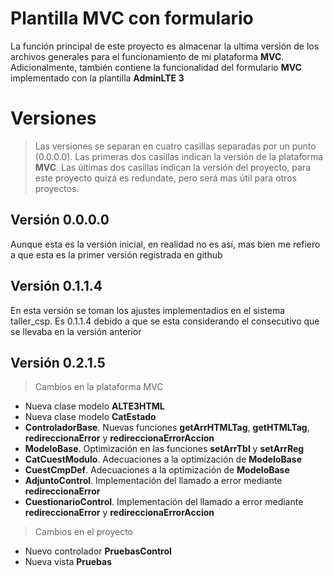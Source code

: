# Plantilla MVC con formulario

La función principal de este proyecto es almacenar la ultima versión de los archivos generales para el funcionamiento de mi plataforma **MVC**.
Adicionalmente, también contiene la funcionalidad del formulario **MVC** implementado con la plantilla **AdminLTE 3**

# Versiones

> Las versiones se separan en cuatro casillas separadas por un punto (0.0.0.0). Las primeras dos casillas indican la versión de la plataforma **MVC**. Las últimas dos casillas indican la versión del proyecto, para este proyecto quizá es redundate, pero será mas útil para otros proyectos.

## Versión 0.0.0.0

Aunque esta es la versión inicial, en realidad no es así, mas bien me refiero a que esta es la primer versión registrada en github

## Versión 0.1.1.4

En esta versión se toman los ajustes implementadios en el sistema taller_csp. Es 0.1.1.4 debido a que se esta considerando el consecutivo que se llevaba en la versión anterior

## Versión 0.2.1.5

> Cambios en la plataforma MVC

- Nueva clase modelo **ALTE3HTML**
- Nueva clase modelo **CatEstado**
- **ControladorBase**. Nuevas funciones **getArrHTMLTag**, **getHTMLTag**, **redireccionaError** y **redireccionaErrorAccion**
- **ModeloBase**. Optimización en las funciones **setArrTbl** y **setArrReg**
- **CatCuestModulo**. Adecuaciones a la optimización de **ModeloBase**
- **CuestCmpDef**. Adecuaciones a la optimización de **ModeloBase**
- **AdjuntoControl**. Implementación del llamado a error mediante **redireccionaError**
- **CuestionarioControl**. Implementación del llamado a error mediante **redireccionaError** y **redireccionaErrorAccion** 

> Cambios en el proyecto

- Nuevo controlador **PruebasControl**
- Nueva vista **Pruebas**
